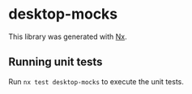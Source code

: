 # desktop-mocks

This library was generated with [Nx](https://nx.dev).

## Running unit tests

Run `nx test desktop-mocks` to execute the unit tests.
